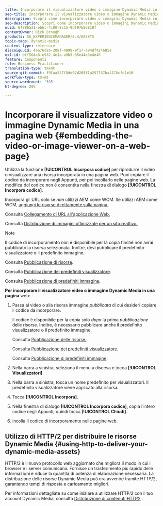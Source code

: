 ```yaml
---
title: Incorporare il visualizzatore video o immagine Dynamic Media in una pagina web
seo-title: Incorporare il visualizzatore video o immagine Dynamic Media in una pagina web
description: Scopri come incorporare video o immagini Dynamic Media in una pagina web
seo-description: Scopri come incorporare video o immagini Dynamic Media in una pagina web
uuid: 6f786521-eb6c-4c80-8c15-9bf97b56818f
contentOwner: Rick Brough
products: SG_EXPERIENCEMANAGER/6.4/ASSETS
topic-tags: dynamic-media
content-type: reference
discoiquuid: 4ae76d8a-208f-4099-9f17-a94df424685e
exl-id: bff564a8-e982-4e1a-a9b5-05e44e3e4d46
feature: Componenti
role: Business Practitioner
translation-type: tm+mt
source-git-commit: f9faa357f8de92d205f1a297767ba4176cfd1e10
workflow-type: tm+mt
source-wordcount: '395'
ht-degree: 20%

---
```


# Incorporare il visualizzatore video o immagine Dynamic Media in una pagina web {#embedding-the-video-or-image-viewer-on-a-web-page}

Utilizza la funzione **[!UICONTROL Incorpora codice]** per riprodurre il video o visualizzare una risorsa incorporata in una pagina web. Puoi copiare il codice da incorporare negli Appunti, per poi incollarlo nelle pagine web. La modifica del codice non è consentita nella finestra di dialogo **[!UICONTROL Incorpora codice]**.

Incorpora gli URL solo se _non_ utilizzi AEM come WCM. Se utilizzi AEM come WCM, [aggiungi le risorse direttamente sulla pagina.](adding-dynamic-media-assets-to-pages.md)

Consulta [Collegamento di URL all&#39;applicazione Web.](linking-urls-to-yourwebapplication.md)

Consulta [Distribuzione di immagini ottimizzate per un sito reattivo.](responsive-site.md)

>[!NOTE]
>
>Il codice di incorporamento non è disponibile per la copia finché non avrai pubblicato la risorsa selezionata. Inoltre, devi pubblicare il predefinito visualizzatore o il predefinito immagine.
>
>Consulta [Pubblicazione di risorse](publishing-dynamicmedia-assets.md).
>
>Consulta [Pubblicazione dei predefiniti visualizzatore](managing-viewer-presets.md#publishing-viewer-presets).
>
>Consulta [Pubblicazione di predefiniti immagine](managing-image-presets.md#publishing-image-presets).

**Per incorporare il visualizzatore video o immagine Dynamic Media in una pagina** web:

1. Passa al video o alla risorsa immagine *pubblicata* di cui desideri copiare il codice da incorporare.

   Il codice è disponibile per la copia solo *dopo* la prima *pubblicazione* delle risorse. Inoltre, è necessario pubblicare anche il predefinito visualizzatore o il predefinito immagine.

   Consulta [Pubblicazione delle risorse.](publishing-dynamicmedia-assets.md)

   Consulta [Pubblicazione dei predefiniti visualizzatore](managing-viewer-presets.md#publishing-viewer-presets).

   Consulta [Pubblicazione di predefiniti immagine](managing-image-presets.md#publishing-image-presets).

1. Nella barra a sinistra, seleziona il menu a discesa e tocca **[!UICONTROL Visualizzatori]**.
1. Nella barra a sinistra, tocca un nome predefinito per visualizzatori. Il predefinito visualizzatore viene applicato alla risorsa.
1. Tocca **[!UICONTROL Incorpora]**.
1. Nella finestra di dialogo **[!UICONTROL Incorpora codice]**, copia l’intero codice negli Appunti, quindi tocca **[!UICONTROL Chiudi]**.
1. Incolla il codice di incorporamento nelle pagine web.

## Utilizzo di HTTP/2 per distribuire le risorse Dynamic Media {#using-http-to-deliver-your-dynamic-media-assets}

HTTP/2 è il nuovo protocollo web aggiornato che migliora il modo in cui i browser e i server comunicano. Fornisce un trasferimento più rapido delle informazioni e riduce la quantità di potenza di elaborazione necessaria. La distribuzione delle risorse Dynamic Media può ora avvenire tramite HTTP/2, garantendo tempi di risposta e caricamento migliori.

Per informazioni dettagliate su come iniziare a utilizzare HTTP/2 con il tuo account Dynamic Media, consulta [Distribuzione di contenuti HTTP2](http2.md) .
